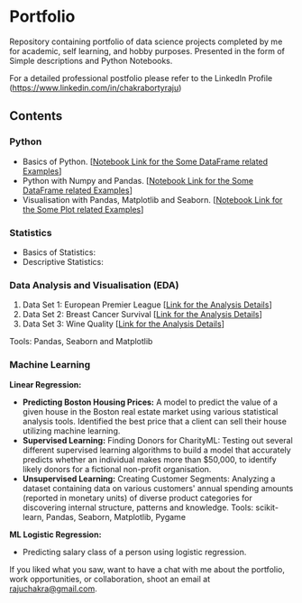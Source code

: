 # Portfolio


Repository containing portfolio of data science projects completed by me for academic, self learning, and hobby purposes. Presented in the form of Simple descriptions and Python Notebooks.

For a detailed professional postfolio please refer to the LinkedIn Profile (https://www.linkedin.com/in/chakrabortyraju)

## Contents
### Python

- Basics of Python. [[Notebook Link for the Some DataFrame related Examples](https://github.com/chakrabortyraju/MyRepo/blob/master/Jupyter_Notebooks/Python_basic_functions.ipynb)] 
- Python with Numpy and Pandas. [[Notebook Link for the Some DataFrame related Examples](https://github.com/chakrabortyraju/MyRepo/blob/master/Jupyter_Notebooks/3.%20DataFrames.ipynb)]
- Visualisation with Pandas, Matplotlib and Seaborn. [[Notebook Link for the Some Plot related Examples](https://github.com/chakrabortyraju/MyRepo/blob/master/Jupyter_Notebooks/Box_plot.ipynb)]

### Statistics

- Basics of Statistics:
- Descriptive Statistics:

### Data Analysis and Visualisation (EDA)
1. Data Set 1: European Premier League [[Link for the Analysis Details](https://github.com/chakrabortyraju/MyRepo/blob/master/Project%20-%20EDA_European_Premier_League.md)]
2. Data Set 2: Breast Cancer Survival [[Link for the Analysis Details](https://github.com/chakrabortyraju/MyRepo/blob/master/Project%20-%20EDA_Breast_Cancer_Survival.md)]
3. Data Set 3: Wine Quality [[Link for the Analysis Details](https://github.com/chakrabortyraju/MyRepo/blob/master/Project%20-%20EDA_Wine_Quality.md)]

Tools: Pandas, Seaborn and Matplotlib

### Machine Learning

**Linear Regression:**
- **Predicting Boston Housing Prices:** A model to predict the value of a given house in the Boston real estate market using various statistical analysis tools. Identified the best price that a client can sell their house utilizing machine learning.
- **Supervised Learning:** Finding Donors for CharityML: Testing out several different supervised learning algorithms to build a model that accurately predicts whether an individual makes more than $50,000, to identify likely donors for a fictional non-profit organisation.
- **Unsupervised Learning:** Creating Customer Segments: Analyzing a dataset containing data on various customers' annual spending amounts (reported in monetary units) of diverse product categories for discovering internal structure, patterns and knowledge.
Tools: scikit-learn, Pandas, Seaborn, Matplotlib, Pygame

**ML Logistic Regression:**

- Predicting salary class of a person using logistic regression.

If you liked what you saw, want to have a chat with me about the portfolio, work opportunities, or collaboration, shoot an email at rajuchakra@gmail.com.

